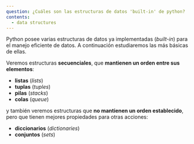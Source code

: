 ```yaml
---
question: ¿Cuáles son las estructuras de datos 'built-in' de python?
contents:
  - data structures
---
```


Python posee varias estructuras de datos ya implementadas (*built-in*) para el manejo eficiente de datos. A continuación estudiaremos las más básicas de ellas.

Veremos estructuras **secuenciales**, que **mantienen un orden entre sus elementos**:
* **listas** (*lists*)
* **tuplas** (*tuples*)
* **pilas** (*stacks*) 
* **colas** (*queue*)

y también veremos estructuras que **no mantienen un orden establecido**, pero que tienen mejores propiedades para otras acciones:

* **diccionarios** (*dictionaries*)
* **conjuntos** (*sets*)

